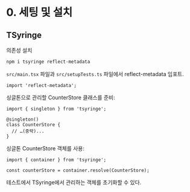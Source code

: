 # 0. 세팅 및 설치

## TSyringe

의존성 설치

```bash
npm i tsyringe reflect-metadata
```

`src/main.tsx` 파일과 `src/setupTests.ts` 파일에서 reflect-metadata 임포트.

```tsx
import 'reflect-metadata';
```

싱글톤으로 관리할 CounterStore 클래스를 준비:

```tsx
import { singleton } from 'tsyringe';

@singleton()
class CounterStore {
  // …(중략)...
}
```

싱글톤 CounterStore 객체를 사용:

```tsx
import { container } from 'tsyringe';

const counterStore = container.resolve(CounterStore);
```

테스트에서 TSyringe에서 관리하는 객체를 초기화할 수 있다.
